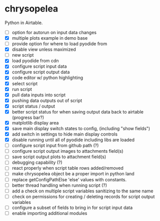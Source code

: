 # chrysopelea
Python in Airtable.

- [ ] option for autorun on input data changes
- [x] multiple plots example in demo base
- [ ] provide option for where to load pyodide from
- [X] disable view unless maximized
- [ ] new script
- [x] load pyodide from cdn
- [x] configure script input data
- [x] configure script output data
- [x] code editor w/ python highlighting
- [x] select script
- [x] run script
- [x] pull data inputs into script
- [x] pushing data outputs out of script
- [x] script status / output
- [x] better script status for when saving output data back to airtable (progress bar?)
- [x] matplotlib display area
- [x] save main display switch states to config, (including "show fields")
- [x] add switch in settings to hide main display controls
- [x] disable running until all of pyodide including libs are loaded
- [ ] configure script input from github path (?)
- [ ] configure script output images to attachments field(s)
- [ ] save script output plots to attachment field(s)
- [ ] debugging capability (?)
- [ ] react properly when script table rows added/removed
- [ ] make chrysopelea object be a proper import in python land
- [ ] replace getConfigPathElse 'else' values with constants.
- [ ] better thread handling when running script (?)
- [ ] add a check on multiple script variables sanitizing to the same name
- [ ] check on permissions for creating / deleting records for script output variables
- [ ] configure a subset of fields to bring in for script input data
- [ ] enable importing additional modules
